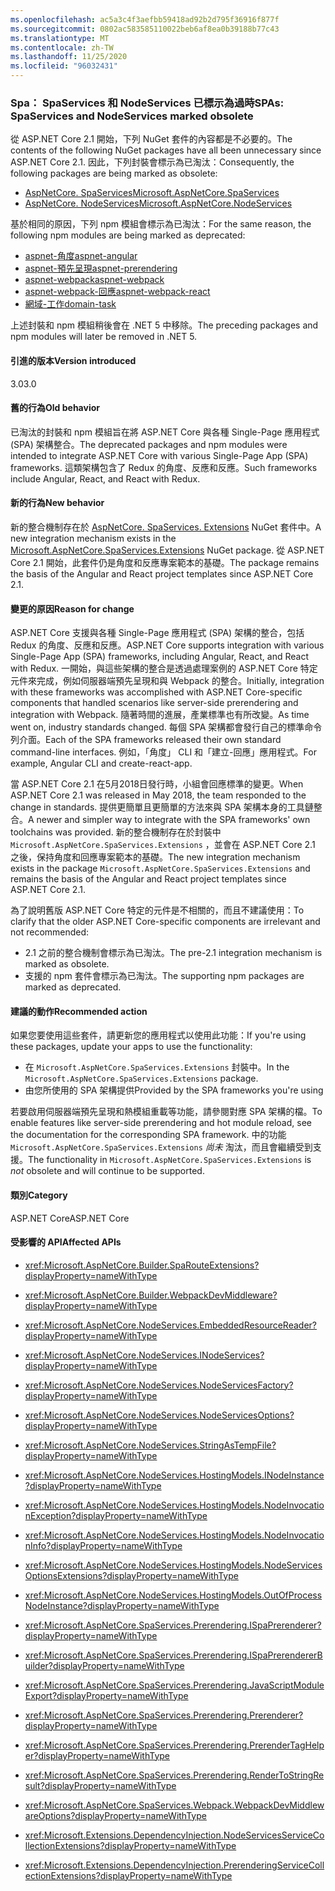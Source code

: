 ```yaml
---
ms.openlocfilehash: ac5a3c4f3aefbb59418ad92b2d795f36916f877f
ms.sourcegitcommit: 0802ac583585110022beb6af8ea0b39188b77c43
ms.translationtype: MT
ms.contentlocale: zh-TW
ms.lasthandoff: 11/25/2020
ms.locfileid: "96032431"
---
```

### <a name="spas-spaservices-and-nodeservices-marked-obsolete"></a><span data-ttu-id="82db8-101">Spa： SpaServices 和 NodeServices 已標示為過時</span><span class="sxs-lookup"><span data-stu-id="82db8-101">SPAs: SpaServices and NodeServices marked obsolete</span></span>

<span data-ttu-id="82db8-102">從 ASP.NET Core 2.1 開始，下列 NuGet 套件的內容都是不必要的。</span><span class="sxs-lookup"><span data-stu-id="82db8-102">The contents of the following NuGet packages have all been unnecessary since ASP.NET Core 2.1.</span></span> <span data-ttu-id="82db8-103">因此，下列封裝會標示為已淘汰：</span><span class="sxs-lookup"><span data-stu-id="82db8-103">Consequently, the following packages are being marked as obsolete:</span></span>

- [<span data-ttu-id="82db8-104">AspNetCore. SpaServices</span><span class="sxs-lookup"><span data-stu-id="82db8-104">Microsoft.AspNetCore.SpaServices</span></span>](https://www.nuget.org/packages/Microsoft.AspNetCore.SpaServices/)
- [<span data-ttu-id="82db8-105">AspNetCore. NodeServices</span><span class="sxs-lookup"><span data-stu-id="82db8-105">Microsoft.AspNetCore.NodeServices</span></span>](https://www.nuget.org/packages/Microsoft.AspNetCore.NodeServices/)

<span data-ttu-id="82db8-106">基於相同的原因，下列 npm 模組會標示為已淘汰：</span><span class="sxs-lookup"><span data-stu-id="82db8-106">For the same reason, the following npm modules are being marked as deprecated:</span></span>

- [<span data-ttu-id="82db8-107">aspnet-角度</span><span class="sxs-lookup"><span data-stu-id="82db8-107">aspnet-angular</span></span>](https://www.npmjs.com/package/aspnet-angular)
- [<span data-ttu-id="82db8-108">aspnet-預先呈現</span><span class="sxs-lookup"><span data-stu-id="82db8-108">aspnet-prerendering</span></span>](https://www.npmjs.com/package/aspnet-prerendering)
- [<span data-ttu-id="82db8-109">aspnet-webpack</span><span class="sxs-lookup"><span data-stu-id="82db8-109">aspnet-webpack</span></span>](https://www.npmjs.com/package/aspnet-webpack)
- [<span data-ttu-id="82db8-110">aspnet-webpack-回應</span><span class="sxs-lookup"><span data-stu-id="82db8-110">aspnet-webpack-react</span></span>](https://www.npmjs.com/package/aspnet-webpack-react)
- [<span data-ttu-id="82db8-111">網域-工作</span><span class="sxs-lookup"><span data-stu-id="82db8-111">domain-task</span></span>](https://www.npmjs.com/package/domain-task)

<span data-ttu-id="82db8-112">上述封裝和 npm 模組稍後會在 .NET 5 中移除。</span><span class="sxs-lookup"><span data-stu-id="82db8-112">The preceding packages and npm modules will later be removed in .NET 5.</span></span>

#### <a name="version-introduced"></a><span data-ttu-id="82db8-113">引進的版本</span><span class="sxs-lookup"><span data-stu-id="82db8-113">Version introduced</span></span>

<span data-ttu-id="82db8-114">3.0</span><span class="sxs-lookup"><span data-stu-id="82db8-114">3.0</span></span>

#### <a name="old-behavior"></a><span data-ttu-id="82db8-115">舊的行為</span><span class="sxs-lookup"><span data-stu-id="82db8-115">Old behavior</span></span>

<span data-ttu-id="82db8-116">已淘汰的封裝和 npm 模組旨在將 ASP.NET Core 與各種 Single-Page 應用程式 (SPA) 架構整合。</span><span class="sxs-lookup"><span data-stu-id="82db8-116">The deprecated packages and npm modules were intended to integrate ASP.NET Core with various Single-Page App (SPA) frameworks.</span></span> <span data-ttu-id="82db8-117">這類架構包含了 Redux 的角度、反應和反應。</span><span class="sxs-lookup"><span data-stu-id="82db8-117">Such frameworks include Angular, React, and React with Redux.</span></span>

#### <a name="new-behavior"></a><span data-ttu-id="82db8-118">新的行為</span><span class="sxs-lookup"><span data-stu-id="82db8-118">New behavior</span></span>

<span data-ttu-id="82db8-119">新的整合機制存在於 [AspNetCore. SpaServices. Extensions](https://www.nuget.org/packages/Microsoft.AspNetCore.SpaServices.Extensions/) NuGet 套件中。</span><span class="sxs-lookup"><span data-stu-id="82db8-119">A new integration mechanism exists in the [Microsoft.AspNetCore.SpaServices.Extensions](https://www.nuget.org/packages/Microsoft.AspNetCore.SpaServices.Extensions/) NuGet package.</span></span> <span data-ttu-id="82db8-120">從 ASP.NET Core 2.1 開始，此套件仍是角度和反應專案範本的基礎。</span><span class="sxs-lookup"><span data-stu-id="82db8-120">The package remains the basis of the Angular and React project templates since ASP.NET Core 2.1.</span></span>

#### <a name="reason-for-change"></a><span data-ttu-id="82db8-121">變更的原因</span><span class="sxs-lookup"><span data-stu-id="82db8-121">Reason for change</span></span>

<span data-ttu-id="82db8-122">ASP.NET Core 支援與各種 Single-Page 應用程式 (SPA) 架構的整合，包括 Redux 的角度、反應和反應。</span><span class="sxs-lookup"><span data-stu-id="82db8-122">ASP.NET Core supports integration with various Single-Page App (SPA) frameworks, including Angular, React, and React with Redux.</span></span> <span data-ttu-id="82db8-123">一開始，與這些架構的整合是透過處理案例的 ASP.NET Core 特定元件來完成，例如伺服器端預先呈現和與 Webpack 的整合。</span><span class="sxs-lookup"><span data-stu-id="82db8-123">Initially, integration with these frameworks was accomplished with ASP.NET Core-specific components that handled scenarios like server-side prerendering and integration with Webpack.</span></span> <span data-ttu-id="82db8-124">隨著時間的進展，產業標準也有所改變。</span><span class="sxs-lookup"><span data-stu-id="82db8-124">As time went on, industry standards changed.</span></span> <span data-ttu-id="82db8-125">每個 SPA 架構都會發行自己的標準命令列介面。</span><span class="sxs-lookup"><span data-stu-id="82db8-125">Each of the SPA frameworks released their own standard command-line interfaces.</span></span> <span data-ttu-id="82db8-126">例如，「角度」 CLI 和「建立-回應」應用程式。</span><span class="sxs-lookup"><span data-stu-id="82db8-126">For example, Angular CLI and create-react-app.</span></span>

<span data-ttu-id="82db8-127">當 ASP.NET Core 2.1 在5月2018日發行時，小組會回應標準的變更。</span><span class="sxs-lookup"><span data-stu-id="82db8-127">When ASP.NET Core 2.1 was released in May 2018, the team responded to the change in standards.</span></span> <span data-ttu-id="82db8-128">提供更簡單且更簡單的方法來與 SPA 架構本身的工具鏈整合。</span><span class="sxs-lookup"><span data-stu-id="82db8-128">A newer and simpler way to integrate with the SPA frameworks' own toolchains was provided.</span></span> <span data-ttu-id="82db8-129">新的整合機制存在於封裝中 `Microsoft.AspNetCore.SpaServices.Extensions` ，並會在 ASP.NET Core 2.1 之後，保持角度和回應專案範本的基礎。</span><span class="sxs-lookup"><span data-stu-id="82db8-129">The new integration mechanism exists in the package `Microsoft.AspNetCore.SpaServices.Extensions` and remains the basis of the Angular and React project templates since ASP.NET Core 2.1.</span></span>

<span data-ttu-id="82db8-130">為了說明舊版 ASP.NET Core 特定的元件是不相關的，而且不建議使用：</span><span class="sxs-lookup"><span data-stu-id="82db8-130">To clarify that the older ASP.NET Core-specific components are irrelevant and not recommended:</span></span>

- <span data-ttu-id="82db8-131">2.1 之前的整合機制會標示為已淘汰。</span><span class="sxs-lookup"><span data-stu-id="82db8-131">The pre-2.1 integration mechanism is marked as obsolete.</span></span>
- <span data-ttu-id="82db8-132">支援的 npm 套件會標示為已淘汰。</span><span class="sxs-lookup"><span data-stu-id="82db8-132">The supporting npm packages are marked as deprecated.</span></span>

#### <a name="recommended-action"></a><span data-ttu-id="82db8-133">建議的動作</span><span class="sxs-lookup"><span data-stu-id="82db8-133">Recommended action</span></span>

<span data-ttu-id="82db8-134">如果您要使用這些套件，請更新您的應用程式以使用此功能：</span><span class="sxs-lookup"><span data-stu-id="82db8-134">If you're using these packages, update your apps to use the functionality:</span></span>

- <span data-ttu-id="82db8-135">在 `Microsoft.AspNetCore.SpaServices.Extensions` 封裝中。</span><span class="sxs-lookup"><span data-stu-id="82db8-135">In the `Microsoft.AspNetCore.SpaServices.Extensions` package.</span></span>
- <span data-ttu-id="82db8-136">由您所使用的 SPA 架構提供</span><span class="sxs-lookup"><span data-stu-id="82db8-136">Provided by the SPA frameworks you're using</span></span>

<span data-ttu-id="82db8-137">若要啟用伺服器端預先呈現和熱模組重載等功能，請參閱對應 SPA 架構的檔。</span><span class="sxs-lookup"><span data-stu-id="82db8-137">To enable features like server-side prerendering and hot module reload, see the documentation for the corresponding SPA framework.</span></span> <span data-ttu-id="82db8-138">中的功能 `Microsoft.AspNetCore.SpaServices.Extensions` *尚未* 淘汰，而且會繼續受到支援。</span><span class="sxs-lookup"><span data-stu-id="82db8-138">The functionality in `Microsoft.AspNetCore.SpaServices.Extensions` is *not* obsolete and will continue to be supported.</span></span>

#### <a name="category"></a><span data-ttu-id="82db8-139">類別</span><span class="sxs-lookup"><span data-stu-id="82db8-139">Category</span></span>

<span data-ttu-id="82db8-140">ASP.NET Core</span><span class="sxs-lookup"><span data-stu-id="82db8-140">ASP.NET Core</span></span>

#### <a name="affected-apis"></a><span data-ttu-id="82db8-141">受影響的 API</span><span class="sxs-lookup"><span data-stu-id="82db8-141">Affected APIs</span></span>

- <xref:Microsoft.AspNetCore.Builder.SpaRouteExtensions?displayProperty=nameWithType>
- <xref:Microsoft.AspNetCore.Builder.WebpackDevMiddleware?displayProperty=nameWithType>

- <xref:Microsoft.AspNetCore.NodeServices.EmbeddedResourceReader?displayProperty=nameWithType>
- <xref:Microsoft.AspNetCore.NodeServices.INodeServices?displayProperty=nameWithType>
- <xref:Microsoft.AspNetCore.NodeServices.NodeServicesFactory?displayProperty=nameWithType>
- <xref:Microsoft.AspNetCore.NodeServices.NodeServicesOptions?displayProperty=nameWithType>
- <xref:Microsoft.AspNetCore.NodeServices.StringAsTempFile?displayProperty=nameWithType>
- <xref:Microsoft.AspNetCore.NodeServices.HostingModels.INodeInstance?displayProperty=nameWithType>
- <xref:Microsoft.AspNetCore.NodeServices.HostingModels.NodeInvocationException?displayProperty=nameWithType>
- <xref:Microsoft.AspNetCore.NodeServices.HostingModels.NodeInvocationInfo?displayProperty=nameWithType>
- <xref:Microsoft.AspNetCore.NodeServices.HostingModels.NodeServicesOptionsExtensions?displayProperty=nameWithType>
- <xref:Microsoft.AspNetCore.NodeServices.HostingModels.OutOfProcessNodeInstance?displayProperty=nameWithType>

- <xref:Microsoft.AspNetCore.SpaServices.Prerendering.ISpaPrerenderer?displayProperty=nameWithType>
- <xref:Microsoft.AspNetCore.SpaServices.Prerendering.ISpaPrerendererBuilder?displayProperty=nameWithType>
- <xref:Microsoft.AspNetCore.SpaServices.Prerendering.JavaScriptModuleExport?displayProperty=nameWithType>
- <xref:Microsoft.AspNetCore.SpaServices.Prerendering.Prerenderer?displayProperty=nameWithType>
- <xref:Microsoft.AspNetCore.SpaServices.Prerendering.PrerenderTagHelper?displayProperty=nameWithType>
- <xref:Microsoft.AspNetCore.SpaServices.Prerendering.RenderToStringResult?displayProperty=nameWithType>
- <xref:Microsoft.AspNetCore.SpaServices.Webpack.WebpackDevMiddlewareOptions?displayProperty=nameWithType>

- <xref:Microsoft.Extensions.DependencyInjection.NodeServicesServiceCollectionExtensions?displayProperty=nameWithType>
- <xref:Microsoft.Extensions.DependencyInjection.PrerenderingServiceCollectionExtensions?displayProperty=nameWithType>

<!--

#### Affected APIs

- `T:Microsoft.AspNetCore.Builder.SpaRouteExtensions`
- `T:Microsoft.AspNetCore.Builder.WebpackDevMiddleware`

- `T:Microsoft.AspNetCore.NodeServices.EmbeddedResourceReader`
- `T:Microsoft.AspNetCore.NodeServices.INodeServices`
- `T:Microsoft.AspNetCore.NodeServices.NodeServicesFactory`
- `T:Microsoft.AspNetCore.NodeServices.NodeServicesOptions`
- `T:Microsoft.AspNetCore.NodeServices.StringAsTempFile`
- `T:Microsoft.AspNetCore.NodeServices.HostingModels.INodeInstance`
- `T:Microsoft.AspNetCore.NodeServices.HostingModels.NodeInvocationException`
- `T:Microsoft.AspNetCore.NodeServices.HostingModels.NodeInvocationInfo`
- `T:Microsoft.AspNetCore.NodeServices.HostingModels.NodeServicesOptionsExtensions`
- `T:Microsoft.AspNetCore.NodeServices.HostingModels.OutOfProcessNodeInstance`

- `T:Microsoft.AspNetCore.SpaServices.Prerendering.ISpaPrerenderer`
- `T:Microsoft.AspNetCore.SpaServices.Prerendering.ISpaPrerendererBuilder`
- `T:Microsoft.AspNetCore.SpaServices.Prerendering.JavaScriptModuleExport`
- `T:Microsoft.AspNetCore.SpaServices.Prerendering.Prerenderer`
- `T:Microsoft.AspNetCore.SpaServices.Prerendering.PrerenderTagHelper`
- `T:Microsoft.AspNetCore.SpaServices.Prerendering.RenderToStringResult`
- `T:Microsoft.AspNetCore.SpaServices.Webpack.WebpackDevMiddlewareOptions`

- `T:Microsoft.Extensions.DependencyInjection.NodeServicesServiceCollectionExtensions`
- `T:Microsoft.Extensions.DependencyInjection.PrerenderingServiceCollectionExtensions`

-->
